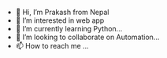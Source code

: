 - 👋 Hi, I’m Prakash from Nepal
- 👀 I’m interested in web app
- 🌱 I’m currently learning Python...
- 💞️ I’m looking to collaborate on Automation...
- 📫 How to reach me ...

<!---
Shresthaprakash75/Shresthaprakash75 is a ✨ special ✨ repository because its `README.md` (this file) appears on your GitHub profile.
You can click the Preview link to take a look at your changes.
--->
